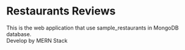 # Restaurants Reviews

This is the web application that use sample_restaurants in MongoDB database.        
Develop by MERN Stack